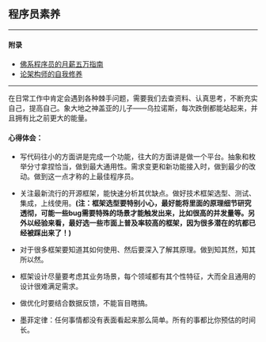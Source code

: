 ## 程序员素养

---

#### 附录

* [佛系程序员的月薪五万指南](https://mp.weixin.qq.com/s/N00rWLkkLjV7zQnzxBVKaA)
* [论架构师的自我修养](http://mp.weixin.qq.com/s/tc3hWHPw2JvqdnhXnWEGbQ)


---

在日常工作中肯定会遇到各种棘手问题，需要我们去查资料、认真思考，不断充实自己，提高自己。象大地之神盖亚的儿子——乌拉诺斯，每次跌倒都能站起来，并且拥有比之前更大的能量。


#### 心得体会：
*	写代码往小的方面讲是完成一个功能，往大的方面讲是做一个平台。抽象和枚举分寸拿捏恰当，做到最大通用性。需求变更和新功能接入时，做到最少的改动。做到这一点才称的上最佳程序员。* 	关注最新流行的开源框架，能快速分析其优缺点。做好技术框架选型、测试、集成，上线使用。**(注：框架选型要特别小心，最好能将里面的原理细节研究透彻，可能一些bug需要特殊的场景才能触发出来，比如很高的并发量等。另外以经验来看，最好选一些市面上普及率较高的框架，因为很多潜在的坑都已经被踩出来了！)**
*	对于很多框架要知道其如何使用、然后要深入了解其原理。做到知其然，知其所以然。
*	框架设计尽量要考虑其业务场景，每个领域都有其个性特征，大而全且通用的设计很难满足需求。
*	做优化时要结合数据反馈，不能盲目瞎搞。
*	墨菲定律：任何事情都没有表面看起来那么简单。所有的事都比你预估的时间长。
